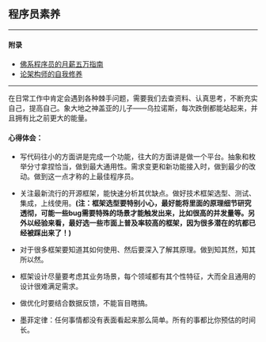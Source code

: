 ## 程序员素养

---

#### 附录

* [佛系程序员的月薪五万指南](https://mp.weixin.qq.com/s/N00rWLkkLjV7zQnzxBVKaA)
* [论架构师的自我修养](http://mp.weixin.qq.com/s/tc3hWHPw2JvqdnhXnWEGbQ)


---

在日常工作中肯定会遇到各种棘手问题，需要我们去查资料、认真思考，不断充实自己，提高自己。象大地之神盖亚的儿子——乌拉诺斯，每次跌倒都能站起来，并且拥有比之前更大的能量。


#### 心得体会：
*	写代码往小的方面讲是完成一个功能，往大的方面讲是做一个平台。抽象和枚举分寸拿捏恰当，做到最大通用性。需求变更和新功能接入时，做到最少的改动。做到这一点才称的上最佳程序员。* 	关注最新流行的开源框架，能快速分析其优缺点。做好技术框架选型、测试、集成，上线使用。**(注：框架选型要特别小心，最好能将里面的原理细节研究透彻，可能一些bug需要特殊的场景才能触发出来，比如很高的并发量等。另外以经验来看，最好选一些市面上普及率较高的框架，因为很多潜在的坑都已经被踩出来了！)**
*	对于很多框架要知道其如何使用、然后要深入了解其原理。做到知其然，知其所以然。
*	框架设计尽量要考虑其业务场景，每个领域都有其个性特征，大而全且通用的设计很难满足需求。
*	做优化时要结合数据反馈，不能盲目瞎搞。
*	墨菲定律：任何事情都没有表面看起来那么简单。所有的事都比你预估的时间长。
